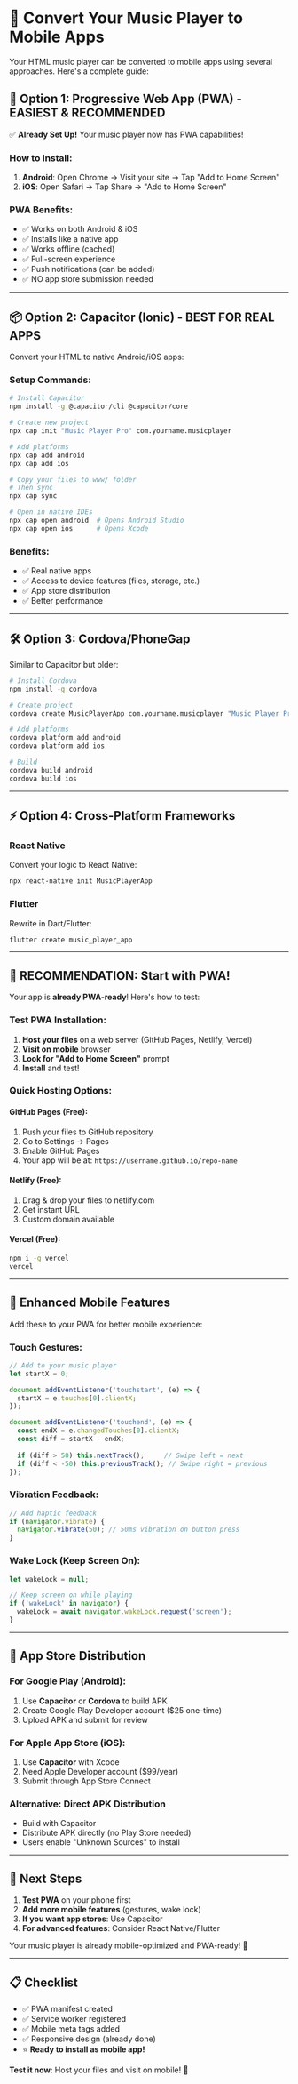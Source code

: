 # 📱 Convert Your Music Player to Mobile Apps

Your HTML music player can be converted to mobile apps using several approaches. Here's a complete guide:

## 🚀 Option 1: Progressive Web App (PWA) - **EASIEST & RECOMMENDED**

✅ **Already Set Up!** Your music player now has PWA capabilities!

### How to Install:
1. **Android**: Open Chrome → Visit your site → Tap "Add to Home Screen"
2. **iOS**: Open Safari → Tap Share → "Add to Home Screen"

### PWA Benefits:
- ✅ Works on both Android & iOS
- ✅ Installs like a native app
- ✅ Works offline (cached)
- ✅ Full-screen experience
- ✅ Push notifications (can be added)
- ✅ NO app store submission needed

---

## 📦 Option 2: Capacitor (Ionic) - **BEST FOR REAL APPS**

Convert your HTML to native Android/iOS apps:

### Setup Commands:
```bash
# Install Capacitor
npm install -g @capacitor/cli @capacitor/core

# Create new project
npx cap init "Music Player Pro" com.yourname.musicplayer

# Add platforms
npx cap add android
npx cap add ios

# Copy your files to www/ folder
# Then sync
npx cap sync

# Open in native IDEs
npx cap open android  # Opens Android Studio
npx cap open ios      # Opens Xcode
```

### Benefits:
- ✅ Real native apps
- ✅ Access to device features (files, storage, etc.)
- ✅ App store distribution
- ✅ Better performance

---

## 🛠️ Option 3: Cordova/PhoneGap

Similar to Capacitor but older:

```bash
# Install Cordova
npm install -g cordova

# Create project
cordova create MusicPlayerApp com.yourname.musicplayer "Music Player Pro"

# Add platforms
cordova platform add android
cordova platform add ios

# Build
cordova build android
cordova build ios
```

---

## ⚡ Option 4: Cross-Platform Frameworks

### React Native
Convert your logic to React Native:
```bash
npx react-native init MusicPlayerApp
```

### Flutter
Rewrite in Dart/Flutter:
```bash
flutter create music_player_app
```

---

## 🎯 **RECOMMENDATION: Start with PWA!**

Your app is **already PWA-ready**! Here's how to test:

### Test PWA Installation:

1. **Host your files** on a web server (GitHub Pages, Netlify, Vercel)
2. **Visit on mobile** browser
3. **Look for "Add to Home Screen"** prompt
4. **Install** and test!

### Quick Hosting Options:

#### GitHub Pages (Free):
1. Push your files to GitHub repository
2. Go to Settings → Pages
3. Enable GitHub Pages
4. Your app will be at: `https://username.github.io/repo-name`

#### Netlify (Free):
1. Drag & drop your files to netlify.com
2. Get instant URL
3. Custom domain available

#### Vercel (Free):
```bash
npm i -g vercel
vercel
```

---

## 📲 Enhanced Mobile Features

Add these to your PWA for better mobile experience:

### Touch Gestures:
```javascript
// Add to your music player
let startX = 0;

document.addEventListener('touchstart', (e) => {
  startX = e.touches[0].clientX;
});

document.addEventListener('touchend', (e) => {
  const endX = e.changedTouches[0].clientX;
  const diff = startX - endX;
  
  if (diff > 50) this.nextTrack();     // Swipe left = next
  if (diff < -50) this.previousTrack(); // Swipe right = previous
});
```

### Vibration Feedback:
```javascript
// Add haptic feedback
if (navigator.vibrate) {
  navigator.vibrate(50); // 50ms vibration on button press
}
```

### Wake Lock (Keep Screen On):
```javascript
let wakeLock = null;

// Keep screen on while playing
if ('wakeLock' in navigator) {
  wakeLock = await navigator.wakeLock.request('screen');
}
```

---

## 🏪 App Store Distribution

### For Google Play (Android):
1. Use **Capacitor** or **Cordova** to build APK
2. Create Google Play Developer account ($25 one-time)
3. Upload APK and submit for review

### For Apple App Store (iOS):
1. Use **Capacitor** with Xcode
2. Need Apple Developer account ($99/year)
3. Submit through App Store Connect

### Alternative: Direct APK Distribution
- Build with Capacitor
- Distribute APK directly (no Play Store needed)
- Users enable "Unknown Sources" to install

---

## 🎵 Next Steps

1. **Test PWA** on your phone first
2. **Add more mobile features** (gestures, wake lock)
3. **If you want app stores**: Use Capacitor
4. **For advanced features**: Consider React Native/Flutter

Your music player is already mobile-optimized and PWA-ready! 🚀

---

## 📋 Checklist

- ✅ PWA manifest created
- ✅ Service worker registered  
- ✅ Mobile meta tags added
- ✅ Responsive design (already done)
- ⭐ **Ready to install as mobile app!**

**Test it now**: Host your files and visit on mobile! 📱